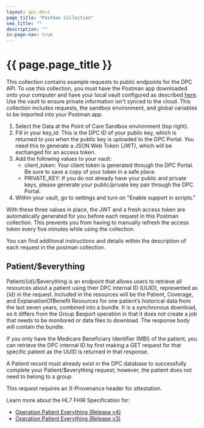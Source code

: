 ```yaml
---
layout: api-docs
page_title: "Postman Collection"
seo_title: ""
description: ""
in-page-nav: true
---
```


# {{ page.page_title }}

This collection contains example requests to public endpoints for the DPC API. To use this collection, you must have the Postman app downloaded onto your computer and have your local vault configured as described [here](https://learning.postman.com/docs/sending-requests/postman-vault/postman-vault-secrets/). Use the vault to ensure private information isn't synced to the cloud. This collection includes requests, the sandbox environment, and global variables to be imported into your Postman app.

1. Select the Data at the Point of Care Sandbox environment (top right).
2. Fill in your key_id: This is the DPC ID of your public key, which is returned to you when the public key is uploaded to the DPC Portal. You need this to generate a JSON Web Token (JWT), which will be exchanged for an access token.
3. Add the following values to your vault:
    - client_token: Your client token is generated through the DPC Portal. Be sure to save a copy of your token in a safe place.
    - PRIVATE_KEY: If you do not already have your public and private keys, please generate your public/private key pair through the DPC Portal.
4. Within your vault, go to settings and turn on "Enable support in scripts."

With these three values in place, the JWT and a fresh access token are automatically generated for you before each request in this Postman collection. This prevents you from having to manually refresh the access token every five minutes while using the collection.

You can find additional instructions and details within the description of each request in the postman collection.

## Patient/$everything

Patient/{id}/$everything is an endpoint that allows users to retrieve all resources about a patient using their DPC internal ID (UUID), represented as {id} in the request. Included in the resources will be the Patient, Coverage, and ExplanationOfBenefit Resources for one patient’s historical data from the last seven years, combined into a bundle. It is a synchronous download, so it differs from the Group $export operation in that it does not create a job that needs to be monitored or data files to download. The response body will contain the bundle.

If you only have the Medicare Beneficiary Identifier (MBI) of the patient, you can retrieve the DPC internal ID by first making a GET request for that specific patient as the UUID is returned in that response.

A Patient record must already exist in the DPC database to successfully complete your Patient/$everything request; however, the patient does not need to belong to a group.

This request requires an X-Provenance header for attestation.

Learn more about the HL7 FHIR Specification for:

- [Operation Patient Everything (Release v4)](http://hl7.org/fhir/R4/operation-patient-everything.html)
- [Operation Patient Everything (Release v3)](http://hl7.org/fhir/STU3/operation-patient-everything.html)
